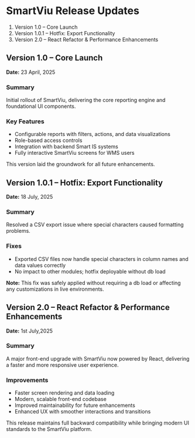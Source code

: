 # SmartViu Release Updates

1. Version 1.0 – Core Launch
2. Version 1.0.1 – Hotfix: Export Functionality
3. Version 2.0 – React Refactor & Performance Enhancements

## Version 1.0 – Core Launch

**Date:** 23 April, 2025

### Summary
Initial rollout of SmartViu, delivering the core reporting engine and foundational UI components.

### Key Features

- Configurable reports with filters, actions, and data visualizations
- Role-based access controls
- Integration with backend Smart IS systems
- Fully interactive SmartViu screens for WMS users

This version laid the groundwork for all future enhancements.

## Version 1.0.1 – Hotfix: Export Functionality

**Date:** 18 July, 2025

### Summary 

Resolved a CSV export issue where special characters caused formatting problems.

### Fixes

- Exported CSV files now handle special characters in column names and data values correctly
- No impact to other modules; hotfix deployable without db load

**Note:**
This fix was safely applied without requiring a db load or affecting any customizations in live environments.

## Version 2.0 – React Refactor & Performance Enhancements

**Date:** 1st July,2025

### Summary

A major front-end upgrade with SmartViu now powered by React, delivering a faster and more responsive user experience.

### Improvements

- Faster screen rendering and data loading
- Modern, scalable front-end codebase
- Improved maintainability for future enhancements
- Enhanced UX with smoother interactions and transitions

This release maintains full backward compatibility while bringing modern UI standards to the SmartViu platform.